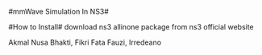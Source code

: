 #mmWave Simulation In NS3#

#How to Install#
download ns3 allinone package from ns3 official website

Akmal Nusa Bhakti, Fikri Fata Fauzi, Irredeano

